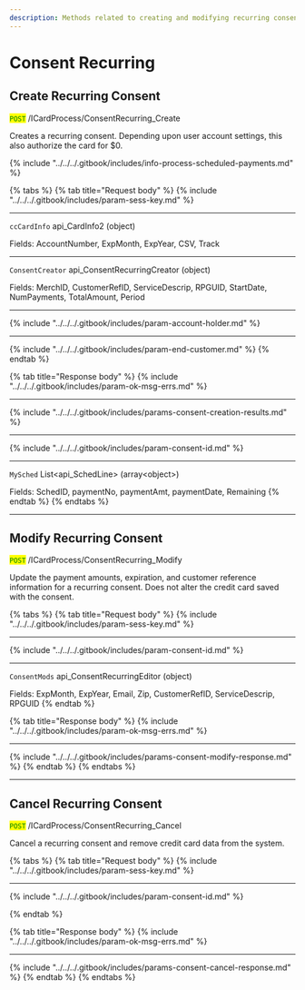 ```yaml
---
description: Methods related to creating and modifying recurring consent
---
```


# Consent Recurring

## Create Recurring Consent

<mark style="color:green;">`POST`</mark> /ICardProcess/ConsentRecurring\_Create

Creates a recurring consent. Depending upon user account settings, this also authorize the card for $0.

{% include "../../../.gitbook/includes/info-process-scheduled-payments.md" %}

{% tabs %}
{% tab title="Request body" %}
{% include "../../../.gitbook/includes/param-sess-key.md" %}

***

`ccCardInfo` api\_CardInfo2 (object)

Fields: AccountNumber, ExpMonth, ExpYear, CSV, Track

***

`ConsentCreator` api\_ConsentRecurringCreator (object)

Fields: MerchID, CustomerRefID, ServiceDescrip, RPGUID, StartDate, NumPayments, TotalAmount, Period

***

{% include "../../../.gitbook/includes/param-account-holder.md" %}

***

{% include "../../../.gitbook/includes/param-end-customer.md" %}
{% endtab %}

{% tab title="Response body" %}
{% include "../../../.gitbook/includes/param-ok-msg-errs.md" %}

***

{% include "../../../.gitbook/includes/params-consent-creation-results.md" %}

***

{% include "../../../.gitbook/includes/param-consent-id.md" %}

***

`MySched` List\<api\_SchedLine> (array\<object>)

Fields: SchedID, paymentNo, paymentAmt, paymentDate, Remaining
{% endtab %}
{% endtabs %}

***

## Modify Recurring Consent

<mark style="color:green;">`POST`</mark> /ICardProcess/ConsentRecurring\_Modify

Update the payment amounts, expiration, and customer reference information for a recurring consent. Does not alter the credit card saved with the consent.

{% tabs %}
{% tab title="Request body" %}
{% include "../../../.gitbook/includes/param-sess-key.md" %}

***

{% include "../../../.gitbook/includes/param-consent-id.md" %}

***

`ConsentMods` api\_ConsentRecurringEditor (object)

Fields: ExpMonth, ExpYear, Email, Zip, CustomerRefID, ServiceDescrip, RPGUID
{% endtab %}

{% tab title="Response body" %}
{% include "../../../.gitbook/includes/param-ok-msg-errs.md" %}

***

{% include "../../../.gitbook/includes/params-consent-modify-response.md" %}
{% endtab %}
{% endtabs %}

***

## Cancel Recurring Consent

<mark style="color:green;">`POST`</mark> /ICardProcess/ConsentRecurring\_Cancel

Cancel a recurring consent and remove credit card data from the system.

{% tabs %}
{% tab title="Request body" %}
{% include "../../../.gitbook/includes/param-sess-key.md" %}

***

{% include "../../../.gitbook/includes/param-consent-id.md" %}


{% endtab %}

{% tab title="Response body" %}
{% include "../../../.gitbook/includes/param-ok-msg-errs.md" %}

***

{% include "../../../.gitbook/includes/params-consent-cancel-response.md" %}
{% endtab %}
{% endtabs %}

